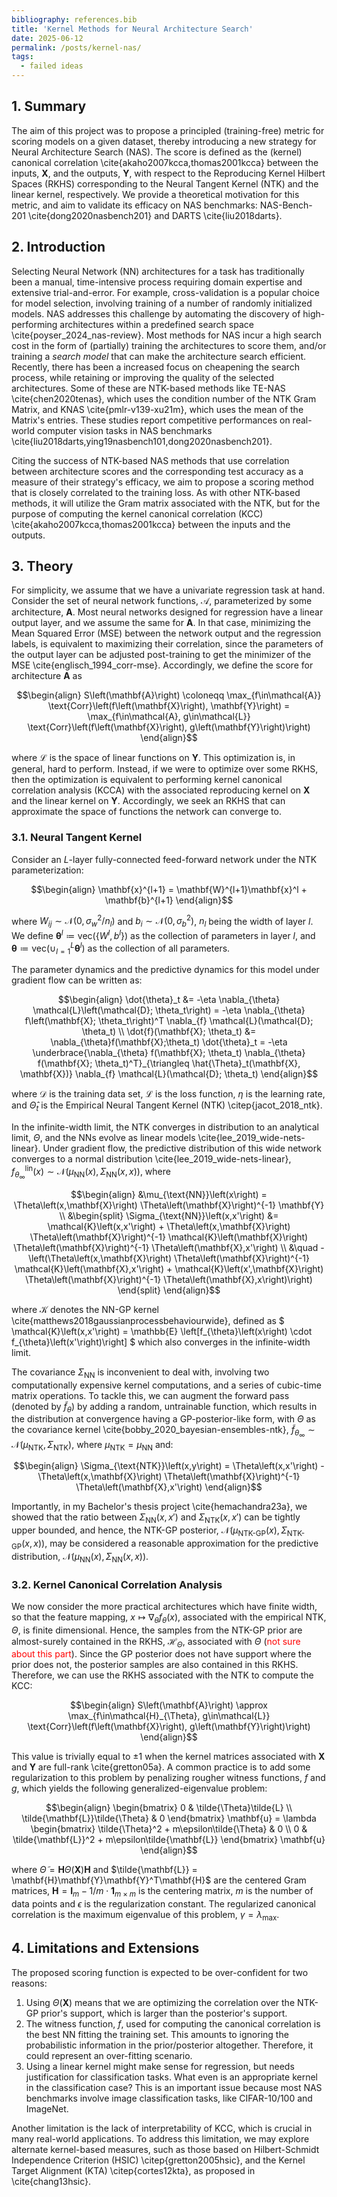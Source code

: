 ```yaml
---
bibliography: references.bib
title: 'Kernel Methods for Neural Architecture Search'
date: 2025-06-12
permalink: /posts/kernel-nas/
tags:
  - failed ideas
---
```


## 1. Summary

The aim of this project was to propose a principled (training-free) metric for scoring models on a given dataset, thereby introducing a new strategy for Neural Architecture Search (NAS). The score is defined as the (kernel) canonical correlation \cite{akaho2007kcca,thomas2001kcca} between the inputs, $\mathbf{X}$, and the outputs, $\mathbf{Y}$, with respect to the Reproducing Kernel Hilbert Spaces (RKHS) corresponding to the Neural Tangent Kernel (NTK) and the linear kernel, respectively. We provide a theoretical motivation for this metric, and aim to validate its efficacy on NAS benchmarks: NAS-Bench-201 \cite{dong2020nasbench201} and DARTS \cite{liu2018darts}.

## 2. Introduction

Selecting Neural Network (NN) architectures for a task has traditionally been a manual, time-intensive process requiring domain expertise and extensive trial-and-error. For example, cross-validation is a popular choice for model selection, involving training of a number of randomly initialized models. NAS addresses this challenge by automating the discovery of high-performing architectures within a predefined search space \cite{poyser_2024_nas-review}. Most methods for NAS incur a high search cost in the form of (partially) training the architectures to score them, and/or training a *search model* that can make the architecture search efficient. Recently, there has been a increased focus on cheapening the search process, while retaining or improving the quality of the selected architectures. Some of these are NTK-based methods like TE-NAS \cite{chen2020tenas}, which uses the condition number of the NTK Gram Matrix, and KNAS \cite{pmlr-v139-xu21m}, which uses the mean of the Matrix's entries. These studies report competitive performances on real-world computer vision tasks in NAS benchmarks \cite{liu2018darts,ying19nasbench101,dong2020nasbench201}.

Citing the success of NTK-based NAS methods that use correlation between architecture scores and the corresponding test accuracy as a measure of their strategy's efficacy, we aim to propose a scoring method that is closely correlated to the training loss. As with other NTK-based methods, it will utilize the Gram matrix associated with the NTK, but for the purpose of computing the kernel canonical correlation (KCC) \cite{akaho2007kcca,thomas2001kcca} between the inputs and the outputs.

## 3. Theory

For simplicity, we assume that we have a univariate regression task at hand. Consider the set of neural network functions, $\mathcal{A}$, parameterized by some architecture, $\mathbf{A}$. Most neural networks designed for regression have a linear output layer, and we assume the same for $\mathbf{A}$. In that case, minimizing the Mean Squared Error (MSE) between the network output and the regression labels, is equivalent to maximizing their correlation, since the parameters of the output layer can be adjusted post-training to get the minimizer of the MSE \cite{englisch_1994_corr-mse}. Accordingly, we define the score for architecture $\mathbf{A}$ as

$$\begin{align}
  S\left(\mathbf{A}\right)
  \coloneqq \max_{f\in\mathcal{A}} \text{Corr}\left(f\left(\mathbf{X}\right), \mathbf{Y}\right)
  = \max_{f\in\mathcal{A}, g\in\mathcal{L}} \text{Corr}\left(f\left(\mathbf{X}\right), g\left(\mathbf{Y}\right)\right)
\end{align}$$

where $\mathcal{L}$ is the space of linear functions on $\mathbf{Y}$. This optimization is, in general, hard to perform. <!-- Furthermore, it is somewhat unprincipled since the subset of functions accessible to gradient descent is not the entirety of $\mathcal{A}$. -->
Instead, if we were to optimize over some RKHS, then the optimization is equivalent to performing kernel canonical correlation analysis (KCCA) with the associated reproducing kernel on $\mathbf{X}$ and the linear kernel on $\mathbf{Y}$. Accordingly, we seek an RKHS that can approximate the space of functions the network can converge to.

### 3.1. Neural Tangent Kernel

Consider an $L$-layer fully-connected feed-forward network under the NTK parameterization:

$$\begin{align}
  \mathbf{x}^{l+1} = \mathbf{W}^{l+1}\mathbf{x}^l + \mathbf{b}^{l+1}
\end{align}$$

where $W_{ij} \sim \mathcal{N}\left(0, \sigma_w^2/n_l\right)$ and $b_i \sim \mathcal{N}\left(0, \sigma_b^2\right)$, $n_l$ being the width of layer $l$. We define $\mathbf{\theta}^l \coloneqq \text{vec}\left(\left\{W^l,b^l\right\}\right)$ as the collection of parameters in layer $l$, and $\mathbf{\theta} \coloneqq \text{vec}\left(\cup_{l=1}^L \mathbf{\theta}^l \right)$ as the collection of all parameters.

The parameter dynamics and the predictive dynamics for this model under gradient flow can be written as:

$$\begin{align}
  \dot{\theta}_t &= -\eta \nabla_{\theta} \mathcal{L}\left(\mathcal{D}; \theta_t\right) = -\eta \nabla_{\theta} f\left(\mathbf{X}; \theta_t\right)^T \nabla_{f} \mathcal{L}(\mathcal{D}; \theta_t) \\
  \dot{f}(\mathbf{X}; \theta_t) &= \nabla_{\theta}f(\mathbf{X};\theta_t) \dot{\theta}_t = -\eta \underbrace{\nabla_{\theta} f(\mathbf{X}; \theta_t) \nabla_{\theta} f(\mathbf{X}; \theta_t)^T}_{\triangleq \hat{\Theta}_t(\mathbf{X}, \mathbf{X})} \nabla_{f} \mathcal{L}(\mathcal{D}; \theta_t)
\end{align}$$

where $\mathcal{D}$ is the training data set, $\mathcal{L}$ is the loss function, $\eta$ is the learning rate, and $\hat{\Theta}_t$ is the Empirical Neural Tangent Kernel (NTK) \citep{jacot_2018_ntk}. 

In the infinite-width limit, the NTK converges in distribution to an analytical limit, $\Theta$, and the NNs evolve as linear models \cite{lee_2019_wide-nets-linear}. Under gradient flow, the predictive distribution of this wide network converges to a normal distribution \cite{lee_2019_wide-nets-linear}, $f^{\text{lin}}_{\theta_{\infty}}\left(x\right) \sim \mathcal{N}\left(\mu_{\text{NN}}\left(x\right),\Sigma_{\text{NN}}\left(x,x\right)\right)$, where

$$\begin{align}
  &\mu_{\text{NN}}\left(x\right) = \Theta\left(x,\mathbf{X}\right) \Theta\left(\mathbf{X}\right)^{-1} \mathbf{Y} \\
  &\begin{split}
    \Sigma_{\text{NN}}\left(x,x'\right) &= \mathcal{K}\left(x,x'\right) + \Theta\left(x,\mathbf{X}\right) \Theta\left(\mathbf{X}\right)^{-1} \mathcal{K}\left(\mathbf{X}\right) \Theta\left(\mathbf{X}\right)^{-1} \Theta\left(\mathbf{X},x'\right) \\
    &\quad - \left(\Theta\left(x,\mathbf{X}\right) \Theta\left(\mathbf{X}\right)^{-1} \mathcal{K}\left(\mathbf{X},x'\right) +
    \mathcal{K}\left(x',\mathbf{X}\right) \Theta\left(\mathbf{X}\right)^{-1} \Theta\left(\mathbf{X},x\right)\right)
  \end{split}
\end{align}$$

where $\mathcal{K}$ denotes the NN-GP kernel \cite{matthews2018gaussianprocessbehaviourwide}, defined as 
$
    \mathcal{K}\left(x,x'\right) = \mathbb{E} \left[f_{\theta}\left(x\right) \cdot f_{\theta}\left(x'\right)\right]
$
which also converges in the infinite-width limit.

The covariance $\Sigma_{\text{NN}}$ is inconvenient to deal with, involving two computationally expensive kernel computations, and a series of cubic-time matrix operations. To tackle this, we can augment the forward pass (denoted by $\tilde{f}_{\theta}$) by adding a random, untrainable function, which results in the distribution at convergence having a GP-posterior-like form, with $\Theta$ as the covariance kernel \cite{bobby_2020_bayesian-ensembles-ntk}, $\tilde{f}_{\theta_{\infty}} \sim \mathcal{N}\left(\mu_{\text{NTK}},\Sigma_{\text{NTK}}\right)$, where $\mu_{\text{NTK}} = \mu_{\text{NN}}$ and:

$$\begin{align}
    \Sigma_{\text{NTK}}\left(x,y\right) = \Theta\left(x,x'\right) - \Theta\left(x,\mathbf{X}\right) \Theta\left(\mathbf{X}\right)^{-1} \Theta\left(\mathbf{X},x'\right)
\end{align}$$

Importantly, in my Bachelor's thesis project \cite{hemachandra23a}, we showed that the ratio between $\Sigma_{\text{NN}}\left(x,x'\right)$ and $\Sigma_{\text{NTK}}\left(x,x'\right)$ can be tightly upper bounded, and hence, the NTK-GP posterior, $\mathcal{N}\left(\mu_{\text{NTK-GP}}\left(x\right),\Sigma_{\text{NTK-GP}}\left(x,x\right)\right)$, may be considered a reasonable approximation for the predictive distribution, $\mathcal{N}\left(\mu_{\text{NN}}\left(x\right),\Sigma_{\text{NN}}\left(x,x\right)\right)$.

### 3.2. Kernel Canonical Correlation Analysis

We now consider the more practical architectures which have finite width, so that the feature mapping, $x \mapsto \nabla_{\theta}f_{\theta}\left(x\right)$, associated with the empirical NTK, $\Theta$, is finite dimensional. Hence, the samples from the NTK-GP prior are almost-surely contained in the RKHS, $\mathcal{H}_{\Theta}$, associated with $\Theta$ (<span style="color:red">not sure about this part</span>). Since the GP posterior does not have support where the prior does not, the posterior samples are also contained in this RKHS. Therefore, we can use the RKHS associated with the NTK to compute the KCC:

$$\begin{align}
    S\left(\mathbf{A}\right)
    \approx \max_{f\in\mathcal{H}_{\Theta}, g\in\mathcal{L}} \text{Corr}\left(f\left(\mathbf{X}\right), g\left(\mathbf{Y}\right)\right)
\end{align}$$

This value is trivially equal to $\pm 1$ when the kernel matrices associated with $\mathbf{X}$ and $\mathbf{Y}$ are full-rank \cite{gretton05a}. A common practice is to add some regularization to this problem by penalizing rougher witness functions, $f$ and $g$, which yields the following generalized-eigenvalue problem:

$$\begin{align}
    \begin{bmatrix}
        0 & \tilde{\Theta}\tilde{L} \\
        \tilde{\mathbf{L}}\tilde{\Theta} & 0
    \end{bmatrix} \mathbf{u} = 
    \lambda
    \begin{bmatrix}
        \tilde{\Theta}^2 + m\epsilon\tilde{\Theta} & 0 \\
        0 & \tilde{\mathbf{L}}^2 + m\epsilon\tilde{\mathbf{L}}
    \end{bmatrix} \mathbf{u}
\end{align}$$

where $\tilde{\Theta} = \mathbf{H}\Theta\left(\mathbf{X}\right)\mathbf{H}$ and $\tilde{\mathbf{L}} = \mathbf{H}\mathbf{Y}\mathbf{Y}^T\mathbf{H}$ are the centered Gram matrices, $\mathbf{H} = \mathbf{I}_m - 1/m \cdot \mathbf{1}_{m\times m}$ is the centering matrix, $m$ is the number of data points and $\epsilon$ is the regularization constant. The regularized canonical correlation is the maximum eigenvalue of this problem, $\gamma = \lambda_{\text{max}}$.

## 4. Limitations and Extensions

The proposed scoring function is expected to be over-confident for two reasons:
1. Using $\Theta\left(\mathbf{X}\right)$ means that we are optimizing the correlation over the NTK-GP prior's support, which is larger than the posterior's support.
2. The witness function, $f$, used for computing the canonical correlation is the best NN fitting the training set. This amounts to ignoring the probabilistic information in the prior/posterior altogether. Therefore, it could represent an over-fitting scenario.
3. Using a linear kernel might make sense for regression, but needs justification for classification tasks. What even is an appropriate kernel in the classification case? This is an important issue because most NAS benchmarks involve image classification tasks, like CIFAR-10/100 and ImageNet.

Another limitation is the lack of interpretability of KCC, which is crucial in many real-world applications. To address this limitation, we may explore alternate kernel-based measures, such as those based on Hilbert-Schmidt Independence Criterion (HSIC) \citep{gretton2005hsic}, and the Kernel Target Alignment (KTA) \citep{cortes12kta}, as proposed in \cite{chang13hsic}.